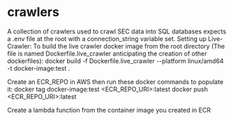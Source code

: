 # crawlers

A collection of crawlers used to crawl SEC data into SQL databases expects a .env file at the root with a connection_string variable set.
Setting up Live-Crawler:
To build the live crawler docker image from the root directory (The file is named Dockerfile.live_crawler anticipating the creation of other dockerfiles):
docker build -f Dockerfile.live_crawler --platform linux/amd64 -t docker-image:test .

Create an ECR_REPO in AWS then run these docker commands to populate it:
docker tag docker-image:test <ECR_REPO_URI>:latest
docker push <ECR_REPO_URI>:latest

Create a lambda function from the container image you created in ECR
